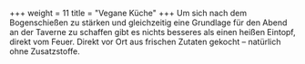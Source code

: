 +++
weight = 11
title = "Vegane Küche"
+++
Um sich nach dem Bogenschießen zu stärken und gleichzeitig eine Grundlage für den Abend an der Taverne zu schaffen gibt es nichts besseres als einen heißen Eintopf, direkt vom Feuer. Direkt vor Ort aus frischen Zutaten gekocht – natürlich ohne Zusatzstoffe.